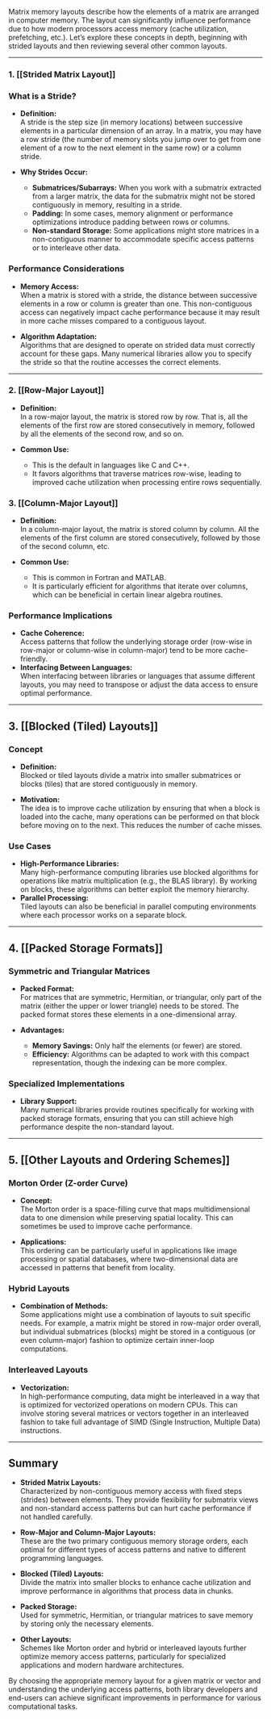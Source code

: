 Matrix memory layouts describe how the elements of a matrix are arranged in computer memory. The layout can significantly influence performance due to how modern processors access memory (cache utilization, prefetching, etc.). Let’s explore these concepts in depth, beginning with strided layouts and then reviewing several other common layouts.

---

### 1. [[Strided Matrix Layout]]

### What is a Stride?  
- **Definition:**  
  A stride is the step size (in memory locations) between successive elements in a particular dimension of an array. In a matrix, you may have a row stride (the number of memory slots you jump over to get from one element of a row to the next element in the same row) or a column stride.
  
- **Why Strides Occur:**  
  - **Submatrices/Subarrays:** When you work with a submatrix extracted from a larger matrix, the data for the submatrix might not be stored contiguously in memory, resulting in a stride.
  - **Padding:** In some cases, memory alignment or performance optimizations introduce padding between rows or columns.
  - **Non-standard Storage:** Some applications might store matrices in a non-contiguous manner to accommodate specific access patterns or to interleave other data.

### Performance Considerations  
- **Memory Access:**  
  When a matrix is stored with a stride, the distance between successive elements in a row or column is greater than one. This non-contiguous access can negatively impact cache performance because it may result in more cache misses compared to a contiguous layout.
  
- **Algorithm Adaptation:**  
  Algorithms that are designed to operate on strided data must correctly account for these gaps. Many numerical libraries allow you to specify the stride so that the routine accesses the correct elements.

---

### 2. [[Row-Major Layout]]

- **Definition:**  
  In a row-major layout, the matrix is stored row by row. That is, all the elements of the first row are stored consecutively in memory, followed by all the elements of the second row, and so on.
  
- **Common Use:**  
  - This is the default in languages like C and C++.
  - It favors algorithms that traverse matrices row-wise, leading to improved cache utilization when processing entire rows sequentially.

### 3. [[Column-Major Layout]]

- **Definition:**  
  In a column-major layout, the matrix is stored column by column. All the elements of the first column are stored consecutively, followed by those of the second column, etc.
  
- **Common Use:**  
  - This is common in Fortran and MATLAB.
  - It is particularly efficient for algorithms that iterate over columns, which can be beneficial in certain linear algebra routines.

### Performance Implications  
- **Cache Coherence:**  
  Access patterns that follow the underlying storage order (row-wise in row-major or column-wise in column-major) tend to be more cache-friendly.
- **Interfacing Between Languages:**  
  When interfacing between libraries or languages that assume different layouts, you may need to transpose or adjust the data access to ensure optimal performance.

---

## 3. [[Blocked (Tiled) Layouts]]

### Concept  
- **Definition:**  
  Blocked or tiled layouts divide a matrix into smaller submatrices or blocks (tiles) that are stored contiguously in memory.
  
- **Motivation:**  
  The idea is to improve cache utilization by ensuring that when a block is loaded into the cache, many operations can be performed on that block before moving on to the next. This reduces the number of cache misses.
  
### Use Cases  
- **High-Performance Libraries:**  
  Many high-performance computing libraries use blocked algorithms for operations like matrix multiplication (e.g., the BLAS library). By working on blocks, these algorithms can better exploit the memory hierarchy.
- **Parallel Processing:**  
  Tiled layouts can also be beneficial in parallel computing environments where each processor works on a separate block.

---

## 4. [[Packed Storage Formats]]

### Symmetric and Triangular Matrices  
- **Packed Format:**  
  For matrices that are symmetric, Hermitian, or triangular, only part of the matrix (either the upper or lower triangle) needs to be stored. The packed format stores these elements in a one-dimensional array.
  
- **Advantages:**  
  - **Memory Savings:** Only half the elements (or fewer) are stored.
  - **Efficiency:** Algorithms can be adapted to work with this compact representation, though the indexing can be more complex.

### Specialized Implementations  
- **Library Support:**  
  Many numerical libraries provide routines specifically for working with packed storage formats, ensuring that you can still achieve high performance despite the non-standard layout.

---

## 5. [[Other Layouts and Ordering Schemes]]

### Morton Order (Z-order Curve)
- **Concept:**  
  The Morton order is a space-filling curve that maps multidimensional data to one dimension while preserving spatial locality. This can sometimes be used to improve cache performance.
  
- **Applications:**  
  This ordering can be particularly useful in applications like image processing or spatial databases, where two-dimensional data are accessed in patterns that benefit from locality.

### Hybrid Layouts  
- **Combination of Methods:**  
  Some applications might use a combination of layouts to suit specific needs. For example, a matrix might be stored in row-major order overall, but individual submatrices (blocks) might be stored in a contiguous (or even column-major) fashion to optimize certain inner-loop computations.

### Interleaved Layouts  
- **Vectorization:**  
  In high-performance computing, data might be interleaved in a way that is optimized for vectorized operations on modern CPUs. This can involve storing several matrices or vectors together in an interleaved fashion to take full advantage of SIMD (Single Instruction, Multiple Data) instructions.

---

## Summary

- **Strided Matrix Layouts:**  
  Characterized by non-contiguous memory access with fixed steps (strides) between elements. They provide flexibility for submatrix views and non-standard access patterns but can hurt cache performance if not handled carefully.

- **Row-Major and Column-Major Layouts:**  
  These are the two primary contiguous memory storage orders, each optimal for different types of access patterns and native to different programming languages.

- **Blocked (Tiled) Layouts:**  
  Divide the matrix into smaller blocks to enhance cache utilization and improve performance in algorithms that process data in chunks.

- **Packed Storage:**  
  Used for symmetric, Hermitian, or triangular matrices to save memory by storing only the necessary elements.

- **Other Layouts:**  
  Schemes like Morton order and hybrid or interleaved layouts further optimize memory access patterns, particularly for specialized applications and modern hardware architectures.

By choosing the appropriate memory layout for a given matrix or vector and understanding the underlying access patterns, both library developers and end-users can achieve significant improvements in performance for various computational tasks.
